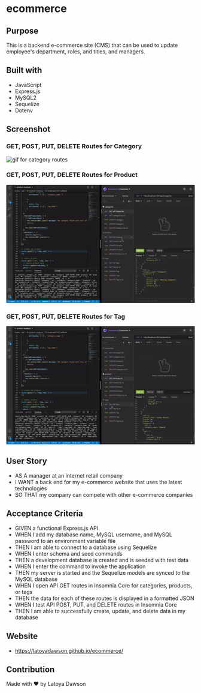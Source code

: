# ecommerce

## Purpose
This is a backend e-commerce site (CMS) that can be used to update employee's department, roles, and titles, and managers.

## Built with 
* JavaScript
* Express.js
* MySQL2
* Sequelize
* Dotenv


## Screenshot
### GET, POST, PUT, DELETE Routes for Category
![gif for category routes](Develop/assets/category-routes.gif)

### GET, POST, PUT, DELETE Routes for Product
![gif for product routes](Develop/assets/product-routes.gif)

### GET, POST, PUT, DELETE Routes for Tag
![gif for tag routes](Develop/assets/tag-routes.gif)



## User Story
* AS A manager at an internet retail company
* I WANT a back end for my e-commerce website that uses the latest technologies
* SO THAT my company can compete with other e-commerce companies


## Acceptance Criteria 
* GIVEN a functional Express.js API
* WHEN I add my database name, MySQL username, and MySQL password to an environment variable file
* THEN I am able to connect to a database using Sequelize
* WHEN I enter schema and seed commands
* THEN a development database is created and is seeded with test data
* WHEN I enter the command to invoke the application
*  THEN my server is started and the Sequelize models are synced to the MySQL database
* WHEN I open API GET routes in Insomnia Core for categories, products, or tags
* THEN the data for each of these routes is displayed in a formatted JSON
* WHEN I test API POST, PUT, and DELETE routes in Insomnia Core
* THEN I am able to successfully create, update, and delete data in my database

## Website
* https://latoyadawson.github.io/ecommerce/


## Contribution
Made with ❤️  by  Latoya Dawson

